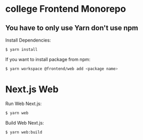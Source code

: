# college Frontend Monorepo

## You have to only use Yarn don't use npm

Install Dependencies:

```sh
$ yarn install
```

If you want to install package from npm:

```sh
$ yarn workspace @frontend/web add <package name>
```

# Next.js Web

Run Web Next.js:

```sh
$ yarn web
```

Build Web Next.js:

```sh
$ yarn web:build
```
